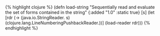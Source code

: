 {% highlight clojure %}
(defn load-string
  "Sequentially read and evaluate the set of forms contained in the
  string"
  {:added "1.0"
   :static true}
  [s]
  (let [rdr (-> (java.io.StringReader. s)
                (clojure.lang.LineNumberingPushbackReader.))]
    (load-reader rdr)))
{% endhighlight %}

